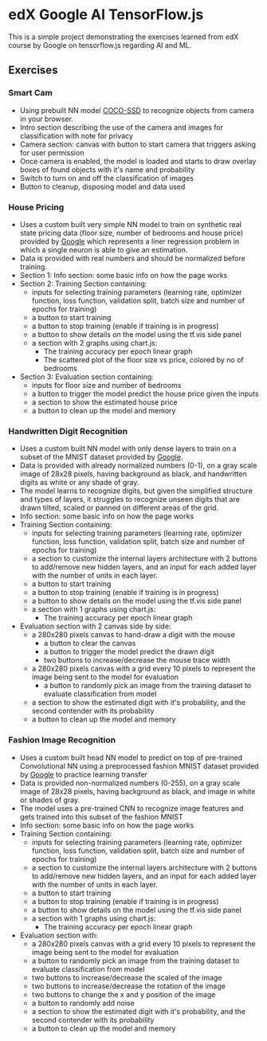 # edX Google AI TensorFlow.js
This is a simple project demonstrating the exercises learned from edX course by Google on tensorflow.js regarding AI and ML.

## Exercises

### **Smart Cam**
- Using prebuilt NN model [COCO-SSD](https://github.com/tensorflow/tfjs-models/tree/master/coco-ssd) to recognize objects from camera in your browser.
- Intro section describing the use of the camera and images for classification with note for privacy
- Camera section: canvas with button to start camera that triggers asking for user permission
- Once camera is enabled, the model is loaded and starts to draw overlay boxes of found objects with it's name and probability
- Switch to turn on and off the classification of images
- Button to cleanup, disposing model and data used

### **House Pricing**
- Uses a custom built very simple NN model to train on synthetic real state pricing data (floor size, number of bedrooms and house price) provided by [Google]('https://storage.googleapis.com/jmstore/TensorFlowJS/EdX/TrainingData/real-estate-data.js') which represents a liner regression problem in which a single neuron is able to give an estimation.
- Data is provided with real numbers and should be normalized before training.
- Section 1: Info section: some basic info on how the page works
- Section 2: Training Section containing:
     - inputs for selecting training parameters (learning rate, optimizer function, loss function, validation split, batch size and number of epochs for training)
     - a button to start training
     - a button to stop training (enable if training is in progress)
     - a button to show details on the model using the tf.vis side panel
     - a section with 2 graphs using chart.js: 
         * The training accuracy per epoch linear graph
         * The scattered plot of the floor size vs price, colored by no of bedrooms
- Section 3: Evaluation section containing:
     - inputs for floor size and number of bedrooms
     - a button to trigger the model predict the house price given the inputs
     - a section to show the estimated house price
     - a button to clean up the model and memory

### **Handwritten Digit Recognition**
- Uses a custom built NN model with only dense layers to train on a subset of the MNIST dataset provided by [Google]('https://storage.googleapis.com/jmstore/TensorFlowJS/EdX/TrainingData/mnist.js').
- Data is provided with already normalized numbers (0-1), on a gray scale image of 28x28 pixels, having background as black, and handwritten digits as white or any shade of gray.
- The model learns to recognize digits, but given the simplified structure and types of layers, it struggles to recognize unseen digits that are drawn tilted, scaled or panned on different areas of the grid.
- Info section: some basic info on how the page works
- Training Section containing:
     - inputs for selecting training parameters (learning rate, optimizer function, loss function, validation split, batch  size and number of epochs for training)
     - a section to customize the internal layers architecture with 2 buttons to add/remove new hidden layers, and an input for each added layer with the number of units in each layer.
     - a button to start training
     - a button to stop training (enable if training is in progress)
     - a button to show details on the model using the tf.vis side panel
     - a section with 1 graphs using chart.js: 
         * The training accuracy per epoch linear graph
- Evaluation section with 2 canvas side by side:
     - a 280x280 pixels canvas to hand-draw a digit with the mouse
         - a button to clear the canvas
         - a button to trigger the model predict the drawn digit
         - two buttons to increase/decrease the mouse trace width
     - a 280x280 pixels canvas with a grid every 10 pixels to represent the image being sent to the model for evaluation
         - a button to randomly pick an image from the training dataset to evaluate classification from model
     - a section to show the estimated digit with it's probability, and the second contender with its probability
     - a button to clean up the model and memory


### **Fashion Image Recognition**
- Uses a custom built head NN model to predict on top of pre-trained Convolutional NN using a preprocessed fashion MNIST dataset provided by [Google]('https://storage.googleapis.com/jmstore/TensorFlowJS/EdX/TrainingData/mnist.js') to practice learning transfer
- Data is provided non-normalized numbers (0-255), on a gray scale image of 28x28 pixels, having background as black, and image in white or shades of gray.
- The model uses a pre-trained CNN to recognize image features and gets trained into this subset of the fashion MNIST
- Info section: some basic info on how the page works
- Training Section containing:
     - inputs for selecting training parameters (learning rate, optimizer function, loss function, validation split, batch  size and number of epochs for training)
     - a section to customize the internal layers architecture with 2 buttons to add/remove new hidden layers, and an input for each added layer with the number of units in each layer.
     - a button to start training
     - a button to stop training (enable if training is in progress)
     - a button to show details on the model using the tf.vis side panel
     - a section with 1 graphs using chart.js: 
         * The training accuracy per epoch linear graph
- Evaluation section with:
     - a 280x280 pixels canvas with a grid every 10 pixels to represent the image being sent to the model for evaluation
     - a button to randomly pick an image from the training dataset to evaluate classification from model
     - two buttons to increase/decrease the scaled of the image
     - two buttons to increase/decrease the rotation of the image
     - two buttons to change the x and y position of the image
     - a button to randomly add noise
     - a section to show the estimated digit with it's probability, and the second contender with its probability
     - a button to clean up the model and memory
